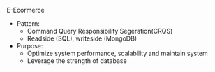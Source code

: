 E-Ecormerce
 - Pattern:
   	+ Command Query Responsibility Segeration(CRQS)
   	+ Readside (SQL), writeside (MongoDB)
 - Purpose:
   	+ Optimize system performance, scalability and maintain system
   	+ Leverage the strength of database
